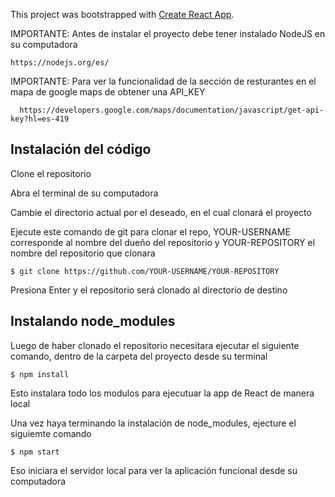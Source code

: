 This project was bootstrapped with [Create React App](https://github.com/facebook/create-react-app).

IMPORTANTE: Antes de instalar el proyecto debe tener instalado NodeJS en su computadora

    https://nodejs.org/es/

IMPORTANTE: Para ver la funcionalidad de la sección de resturantes en el mapa de google maps de obtener una API_KEY 

      https://developers.google.com/maps/documentation/javascript/get-api-key?hl=es-419

## Instalación del código

Clone el repositorio

Abra el terminal de su computadora 

Cambie el directorio actual por el deseado, en el cual clonará el proyecto

Ejecute este comando de git para clonar el repo, YOUR-USERNAME corresponde al nombre del dueño del repositorio 
y YOUR-REPOSITORY el nombre del repositorio que clonara

    $ git clone https://github.com/YOUR-USERNAME/YOUR-REPOSITORY
    
Presiona Enter y el repositorio será clonado al directorio de destino

## Instalando node_modules

Luego de haber clonado el repositorio necesitara ejecutar el siguiente comando, dentro de la carpeta del proyecto desde su terminal

    $ npm install

Esto instalara todo los modulos para ejecutuar la app de React de manera local

Una vez haya terminando la instalación de node_modules, ejecture el siguiemte comando

    $ npm start

Eso iniciara el servidor local para ver la aplicación funcional desde su computadora
